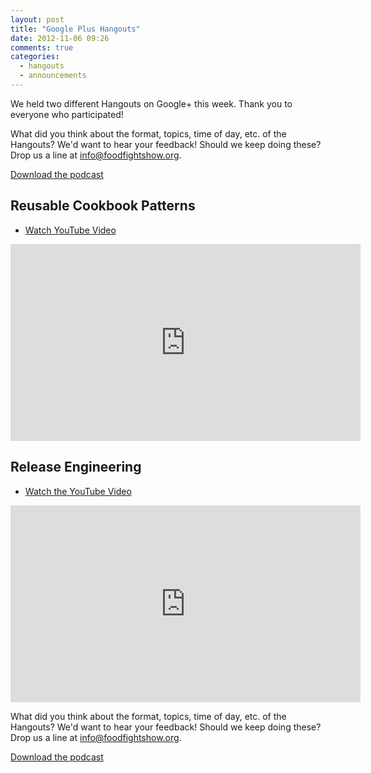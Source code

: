 ```yaml
---
layout: post
title: "Google Plus Hangouts"
date: 2012-11-06 09:26
comments: true
categories: 
  - hangouts
  - announcements
---
```

We held two different Hangouts on Google+ this week.  Thank you to everyone who participated!

What did you think about the format, topics, time of day, etc. of the Hangouts?  We'd want to hear your feedback!  Should we keep doing these?  Drop us a line at [info@foodfightshow.org](mailto:info@foodfightshow.org).

[Download the podcast](http://traffic.libsyn.com/foodfight/Food-Fight-Show-Hangouts.mp3)

## Reusable Cookbook Patterns

* [Watch YouTube Video](http://www.youtube.com/watch?v=x0LoqaKbu2g)

<iframe width="560" height="315" src="http://www.youtube.com/embed/x0LoqaKbu2g" frameborder="0" allowfullscreen></iframe>

## Release Engineering

* [Watch the YouTube Video](http://www.youtube.com/watch?v=7E1KcDinD5c&feature=plcp)

<iframe width="560" height="315" src="http://www.youtube.com/embed/7E1KcDinD5c" frameborder="0" allowfullscreen></iframe>


What did you think about the format, topics, time of day, etc. of the Hangouts?  We'd want to hear your feedback!  Should we keep doing these?  Drop us a line at [info@foodfightshow.org](mailto:info@foodfightshow.org).
 

[Download the podcast](http://traffic.libsyn.com/foodfight/Food-Fight-Show-Hangouts.mp3)
